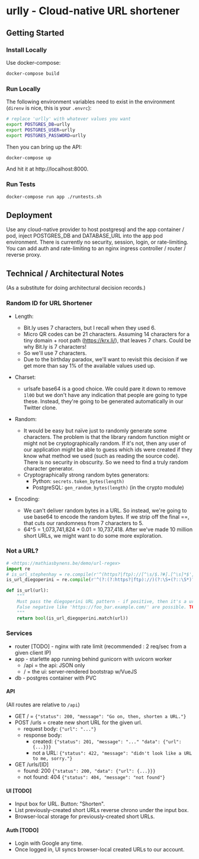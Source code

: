 # urlly - Cloud-native URL shortener

## Getting Started 

### Install Locally
Use docker-compose:
```bash
docker-compose build
```

### Run Locally
The following environment variables need to exist in the environment (`direnv` is nice,
this is your `.envrc`):
```bash
# replace 'urlly' with whatever values you want
export POSTGRES_DB=urlly
export POSTGRES_USER=urlly
export POSTGRES_PASSWORD=urlly
```
Then you can bring up the API:
```bash
docker-compose up
```
And hit it at http://localhost:8000.

### Run Tests
```bash
docker-compose run app ./runtests.sh
```

## Deployment
Use any cloud-native provider to host postgresql and the app container / pod, inject POSTGRES_DB and DATABASE_URL into the app pod environment. There is currently no security, session, login, or rate-limiting. You can add auth and rate-limiting to an nginx ingress controller / router / reverse proxy.

## Technical / Architectural Notes
(As a substitute for doing architectural decision records.)

### Random ID for URL Shortener

* Length: 
    * Bit.ly uses 7 characters, but I recall when they used 6. 
    * Micro QR codes can be 21 characters. Assuming 14 characters for a tiny domain + root path (https://krx.li/), that leaves 7 chars. Could be why Bit.ly is 7 characters!
    * So we'll use 7 characters.
    * Due to the birthday paradox, we'll want to revisit this decision if we get more than say 1% of the available values used up. 

* Charset:
    * urlsafe base64 is a good choice. We could pare it down to remove `1l0O` but we don't have any indication that people are going to type these. Instead, they're going to be generated automatically in our Twitter clone.

* Random:
    * It would be easy but naïve just to randomly generate some characters. The problem is that the library random function might or might not be cryptographically random. If it's not, then any user of our application might be able to guess which ids were created if they know what method we used (such as reading the source code). There is no security in obscurity. So we need to find a truly random character generator.
    * Cryptographically strong random bytes generators: 
        * Python: `secrets.token_bytes(length)`
        * PostgreSQL: `gen_random_bytes(length)` (in the crypto module)

* Encoding:
    * We can't deliver random bytes in a URL. So instead, we're going to use base64 to encode the random bytes. If we strip off the final ==, that cuts our randomness from 7 characters to 5.
    * 64^5 = 1,073,741,824 * 0.01 = 10,737,418. After we've made 10 million short URLs, we might want to do some more exploration.

### Not a URL?
```python
# <https://mathiasbynens.be/demo/url-regex>
import re
# is_url_stephenhay = re.compile(r'^(https?|ftp)://[^\s/$.?#].[^\s]*$', re.I)
is_url_diegoperini = re.compile(r'^(?:(?:https?|ftp)://)(?:\S+(?::\S*)?@)?(?:(?!10(?:\.\d{1,3}){3})(?!127(?:\.\d{1,3}){3})(?!169\.254(?:\.\d{1,3}){2})(?!192\.168(?:\.\d{1,3}){2})(?!172\.(?:1[6-9]|2\d|3[0-1])(?:\.\d{1,3}){2})(?:[1-9]\d?|1\d\d|2[01]\d|22[0-3])(?:\.(?:1?\d{1,2}|2[0-4]\d|25[0-5])){2}(?:\.(?:[1-9]\d?|1\d\d|2[0-4]\d|25[0-4]))|(?:(?:[a-z\u00a1-\uffff0-9]+-?)*[a-z\u00a1-\uffff0-9]+)(?:\.(?:[a-z\u00a1-\uffff0-9]+-?)*[a-z\u00a1-\uffff0-9]+)*(?:\.(?:[a-z\u00a1-\uffff]{2,})))(?::\d{2,5})?(?:/[^\s]*)?$', re.I)

def is_url(url):
    """
    Must pass the diegoperini URL pattern - if positive, then it's a url.
    False negative like 'https://foo_bar.example.com/' are possible. TODO: fix that.
    """
    return bool(is_url_diegoperini.match(url))
```

### Services

* router [TODO] - nginx with rate limit (recommended    : 2 req/sec from a given client IP)
* app - starlette app running behind gunicorn with uvicorn worker
    * /api = the api: JSON only
    * / = the ui: server-rendered bootstrap w/VueJS
* db - postgres container with PVC

#### API
(All routes are relative to `/api`)

* GET / = `{"status": 200, "message": "Go on, then, shorten a URL."}`
* POST /urls = create new short URL for the given url.
    * request body: `{"url": "..."}`
    * response body: 
        * created: `{"status": 201, "message": "..." "data": {"url": {...}}}`
        * not a URL: `{"status": 422, "message": "didn't look like a URL to me, sorry."}`
* GET /urls/[ID]
    * found: 200 `{"status": 200, "data": {"url": {...}}}`
    * not found: 404 `{"status": 404, "message": "not found"}`

#### UI [TODO]

* Input box for URL. Button: "Shorten".
* List previously-created short URLs reverse chrono under the input box.
* Browser-local storage for previously-created short URLs.

#### Auth [TODO]

* Login with Google any time.
* Once logged in, UI syncs browser-local created URLs to our account.
